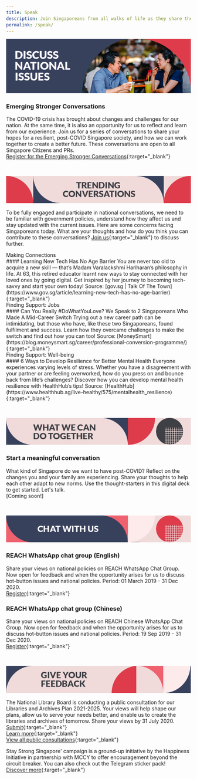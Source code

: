 ```yaml
---
title: Speak
description: Join Singaporeans from all walks of life as they share their views on national issues. Register now to participate.
permalink: /speak/
---
```


![Discuss national issues](/images/speak-header-1.jpg)

### Emerging Stronger Conversations

The COVID-19 crisis has brought about changes and challenges for our nation. At the same time, it is also an opportunity for us to reflect and learn from our experience. Join us for a series of conversations to share your hopes for a resilient, post-COVID Singapore society, and how we can work together to create a better future. These conversations are open to all Singapore Citizens and PRs.  
[Register for the Emerging Stronger Conversations](https://go.gov.sg/ESconversations/){:target="_blank"}

&nbsp;

![Trending conversations](/images/speak-header-2.jpg)

To be fully engaged and participate in national conversations, we need to be familiar with government policies, understand how they affect us and stay updated with the current issues. Here are some concerns facing Singaporeans today. What are your thoughts and how do you think you can contribute to these conversations? [Join us](https://www.reach.gov.sg/){:target="_blank"} to discuss further.

<div class="heading-pillar">Making Connections</div> 
#### Learning New Tech Has No Age Barrier 
You are never too old to acquire a new skill — that’s Madam Varalackshmi Hariharan’s philosophy in life. At 63, this retired educator learnt new ways to stay connected with her loved ones by going digital. Get inspired by her journey to becoming tech-savvy and start your own today!  
Source: [gov.sg | Talk Of The Town](https://www.gov.sg/article/learning-new-tech-has-no-age-barrier){:target="_blank"}

<div class="heading-pillar">Finding Support: Jobs</div>  
#### Can You Really #DoWhatYouLove? We Speak to 2 Singaporeans Who Made A Mid-Career Switch
Trying out a new career path can be intimidating, but those who have, like these two Singaporeans, found fulfilment and success. Learn how they overcame challenges to make the switch and find out how you can too!  
Source: [MoneySmart](https://blog.moneysmart.sg/career/professional-conversion-programme/){:target="_blank"}

<div class="heading-pillar">Finding Support: Well-being</div>  
#### 6 Ways to Develop Resilience for Better Mental Health
Everyone experiences varying levels of stress. Whether you have a disagreement with your partner or are feeling overworked, how do you press on and bounce back from life’s challenges? Discover how you can develop mental health resilience with HealthHub’s tips!  
Source: [HealthHub](https://www.healthhub.sg/live-healthy/575/mentalhealth_resilience){:target="_blank"}

&nbsp;

![What we can do together](/images/speak-header-3.jpg)

### Start a meaningful conversation

What kind of Singapore do we want to have post-COVID? Reflect on the changes you and your family are experiencing. Share your thoughts to help each other adapt to new norms. Use the thought-starters in this digital deck to get started. Let's talk.  
[Coming soon!]

&nbsp;

![Chat with us](/images/speak-header-4.jpg)

### REACH WhatsApp chat group (English)

Share your views on national policies on REACH WhatsApp Chat Group. Now open for feedback and when the opportunity arises for us to discuss hot-button issues and national policies. Period: 01 March 2019 - 31 Dec 2020.  
[Register](https://gems.gevme.com/66596366/registration/order/form){:target="_blank"}

### REACH WhatsApp chat group (Chinese)

Share your views on national policies on REACH Chinese WhatsApp Chat Group. Now open for feedback and when the opportunity arises for us to discuss hot-button issues and national policies. Period: 19 Sep 2019 - 31 Dec 2020.  
[Register](https://gems.gevme.com/79200895/registration/order/form){:target="_blank"}  

&nbsp;

![Give your feedback](/images/speak-header-5.jpg)

The National Library Board is conducting a public consultation for our Libraries and Archives Plan 2021-2025. Your views will help shape our plans, allow us to serve your needs better, and enable us to create the libraries and archives of tomorrow. Share your views by 31 July 2020.  
[Submit](https://form.gov.sg/#!/5ed4a28c3468470012daa661){:target="_blank"}  
[Learn more](https://www.reach.gov.sg/participate/public-consultation/national-library-board/public-consultation-on-the-libraries-and-archives-plan-2021-2025){:target="_blank"}  
[View all public consultations](https://www.reach.gov.sg/participate/public-consultation){:target="_blank"}

Stay Strong Singapore' campaign is a ground-up initiative by the Happiness Initiative in partnership with MCCY to offer encouragement beyond the circuit breaker. You can also check out the Telegram sticker pack!  
[Discover more](https://happinessinitiative.sg/stay-strong-sg){:target="_blank"}